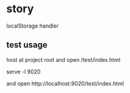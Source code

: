 # story
localStorage handler

## test usage

host at project root and open /test/index.html

serve -l 9020

and open http://localhost:9020/test/index.html